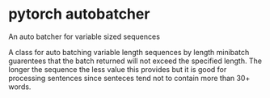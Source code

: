 # pytorch autobatcher

An auto batcher for variable sized sequences

A class for auto batching variable length sequences by length minibatch guarentees that the batch returned will not exceed the specified length. The longer the sequence the less value this provides but it is good for processing sentences since senteces tend not to contain more than 30+ words.
